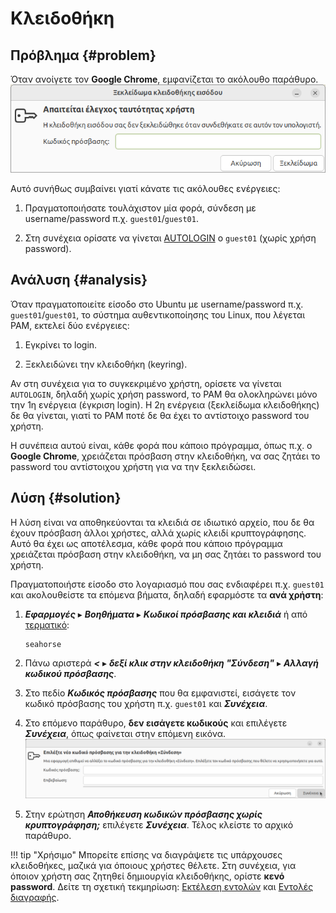 # Κλειδοθήκη

## Πρόβλημα {#problem}

Όταν ανοίγετε τον **Google Chrome**, εμφανίζεται το ακόλουθο παράθυρο.
![keyring-check-user-id.png](keyring-check-user-id.png)

Αυτό συνήθως συμβαίνει γιατί κάνατε τις ακόλουθες ενέργειες:

1.  Πραγματοποιήσατε τουλάχιστον μία φορά, σύνδεση με username/password π.χ.
    `guest01`/`guest01`.

2.  Στη συνέχεια ορίσατε να γίνεται [AUTOLOGIN](../../ltsp/dm.md#autologin) o
    `guest01` (χωρίς χρήση password).

## Ανάλυση {#analysis}

Όταν πραγματοποιείτε είσοδο στο Ubuntu με username/password π.χ.
`guest01`/`guest01`, το σύστημα αυθεντικοποίησης του Linux, που λέγεται PAM,
εκτελεί δύο ενέργειες:

1.  Εγκρίνει το login.

2.  Ξεκλειδώνει την κλειδοθήκη (keyring).

Αν στη συνέχεια για το συγκεκριμένο χρήστη, ορίσετε να γίνεται `AUTOLOGIN`,
δηλαδή χωρίς χρήση password, το PAM θα ολοκληρώνει μόνο την 1η ενέργεια
(έγκριση login). Η 2η ενέργεια (ξεκλείδωμα κλειδοθήκης) δε θα γίνεται, γιατί το
PAM ποτέ δε θα έχει το αντίστοιχο password του χρήστη.

Η συνέπεια αυτού είναι, κάθε φορά που κάποιο πρόγραμμα, όπως π.χ. ο **Google
Chrome**, χρειάζεται πρόσβαση στην κλειδοθήκη, να σας ζητάει το password του
αντίστοιχου χρήστη για να την ξεκλειδώσει.

## Λύση {#solution}

Η λύση είναι να αποθηκεύονται τα κλειδιά σε ιδιωτικό αρχείο, που δε θα έχουν
πρόσβαση άλλοι χρήστες, αλλά χωρίς κλειδί κρυπτογράφησης. Αυτό θα έχει ως
αποτέλεσμα, κάθε φορά που κάποιο πρόγραμμα χρειάζεται πρόσβαση στην κλειδοθήκη,
να μη σας ζητάει το password του χρήστη.

Πραγματοποιήστε είσοδο στο λογαριασμό που σας ενδιαφέρει π.χ. `guest01` και
ακολουθείστε τα επόμενα βήματα, δηλαδή εφαρμόστε τα **ανά χρήστη**:

1.  ***Εφαρμογές*** ▸ ***Βοηθήματα*** ▸ ***Κωδικοί πρόσβασης και κλειδιά*** ή
    από [τερματικό](../../glossary/index.md#terminal):

    ```shell
    seahorse
    ```

2.  Πάνω αριστερά ***<*** ▸ ***δεξί κλικ στην κλειδοθήκη "Σύνδεση"*** ▸
    ***Αλλαγή κωδικού πρόσβασης***.

3.  Στο πεδίο ***Κωδικός πρόσβασης*** που θα εμφανιστεί, εισάγετε τον κωδικό
    πρόσβασης του χρήστη π.χ. `guest01` και ***Συνέχεια***.

4.  Στο επόμενο παράθυρο, **δεν εισάγετε κωδικούς** και επιλέγετε
    ***Συνέχεια***, όπως φαίνεται στην επόμενη εικόνα.
    ![keyring-new-pass.png](keyring-new-pass.png)

5.  Στην ερώτηση ***Αποθήκευση κωδικών πρόσβασης χωρίς κρυπτογράφηση;***
    επιλέγετε ***Συνέχεια***. Τέλος κλείστε το αρχικό παράθυρο.

!!! tip "Χρήσιμο"
    Μπορείτε επίσης να διαγράψετε τις υπάρχουσες κλειδοθήκες, μαζικά για
    όποιους χρήστες θέλετε. Στη συνέχεια, για όποιον χρήστη σας ζητηθεί
    δημιουργία κλειδοθήκης, ορίστε **κενό password**. Δείτε τη σχετική
    τεκμηρίωση: [Εκτέλεση εντολών](../../ltsp/run-commands.md) και [Εντολές
    διαγραφής](../../ltsp/run-commands.md#delete-commands).
